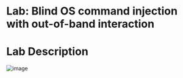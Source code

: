 # Lab: Blind OS command injection with out-of-band interaction #

# Lab Description #

![image](https://github.com/anandurdas11/Web_Securityy/assets/83402050/37214f03-fb22-4ada-b49e-8efa1261f514)


